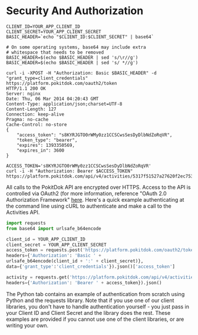 # Security And Authorization

```shell
CLIENT_ID=YOUR_APP_CLIENT_ID
CLIENT_SECRET=YOUR_APP_CLIENT_SECRET
BASIC_HEADER=`echo "$CLIENT_ID:$CLIENT_SECRET" | base64`

# On some operating systems, base64 may include extra
# whitespace that needs to be removed
BASIC_HEADER=$(echo $BASIC_HEADER | sed 's/\r//g')
BASIC_HEADER=$(echo $BASIC_HEADER | sed 's/ *//g')

curl -i -XPOST -H "Authorization: Basic $BASIC_HEADER" -d "grant_type=client_credentials"
https://platform.pokitdok.com/oauth2/token
HTTP/1.1 200 OK
Server: nginx
Date: Thu, 06 Mar 2014 04:20:43 GMT
Content-Type: application/json;charset=UTF-8
Content-Length: 127
Connection: keep-alive
Pragma: no-cache
Cache-Control: no-store
{
    "access_token": "s8KYRJGTO0rWMy0zz1CCSCwsSesDyDlbNdZoRqVR",
    "token_type": "bearer",
    "expires": 1393350569,
    "expires_in": 3600
}

ACCESS_TOKEN='s8KYRJGTO0rWMy0zz1CCSCwsSesDyDlbNdZoRqVR'
curl -i -H "Authorization: Bearer $ACCESS_TOKEN"
https://platform.pokitdok.com/api/v4/activities/5317f51527a27620f2ec7533
```

All calls to the PokitDok API are encrypted over HTTPS. Access to the API is
controlled via OAuth2 (for more information, reference "OAuth 2.0 Authorization
Framework" [here](http://tools.ietf.org/html/rfc6749). Here's a quick example
authenticating at the command line using cURL to authenticate and make a call
to the Activities API.

```python
import requests
from base64 import urlsafe_b64encode

client_id = YOUR_APP_CLIENT_ID
client_secret = YOUR_APP_CLIENT_SECRET
access_token = requests.post('https://platform.pokitdok.com/oauth2/token',
headers={'Authorization': 'Basic ' +
urlsafe_b64encode(client_id + ':' + client_secret)},
data={'grant_type':'client_credentials'}).json()['access_token']

activity = requests.get('https://platform.pokitdok.com/api/v4/activities/53187d2027a27620f2ec7537',
headers={'Authorization': 'Bearer ' + access_token}).json()
```

The Python tab contains an example of authentication from scratch using Python
and the requests library. Note that if you use one of our client libraries,
you don't have to handle authentication yourself - you just pass in your Client
ID and Client Secret and the library does the rest. These examples are provided
if you cannot use one of the client libraries, or are writing your own.
